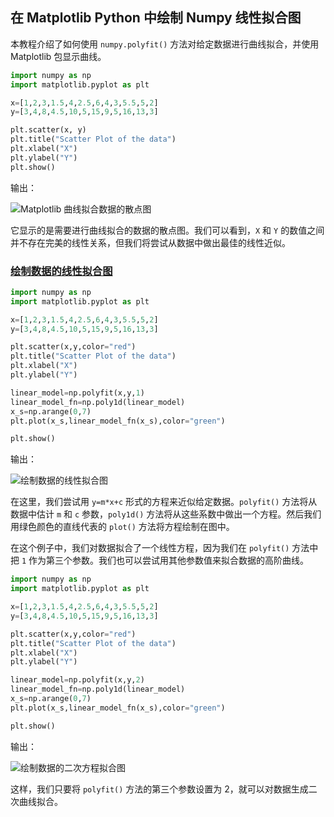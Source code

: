 ## 在 Matplotlib Python 中绘制 Numpy 线性拟合图 

本教程介绍了如何使用 `numpy.polyfit()` 方法对给定数据进行曲线拟合，并使用 Matplotlib 包显示曲线。

```python
import numpy as np
import matplotlib.pyplot as plt 

x=[1,2,3,1.5,4,2.5,6,4,3,5.5,5,2]
y=[3,4,8,4.5,10,5,15,9,5,16,13,3]

plt.scatter(x, y)
plt.title("Scatter Plot of the data")
plt.xlabel("X")
plt.ylabel("Y")
plt.show()
```

输出：

![Matplotlib 曲线拟合数据的散点图](https://www.delftstack.com/img/Matplotlib/Scatter%20Plot%20of%20data%20for%20curve%20fitting.png)

它显示的是需要进行曲线拟合的数据的散点图。我们可以看到，`X` 和 `Y` 的数值之间并不存在完美的线性关系，但我们将尝试从数据中做出最佳的线性近似。

### [绘制数据的线性拟合图](https://www.delftstack.com/zh/howto/matplotlib/plot-numpy-linear-fit-matplotlib-python/#绘制数据的线性拟合图)

```python
import numpy as np
import matplotlib.pyplot as plt 

x=[1,2,3,1.5,4,2.5,6,4,3,5.5,5,2]
y=[3,4,8,4.5,10,5,15,9,5,16,13,3]

plt.scatter(x,y,color="red")
plt.title("Scatter Plot of the data")
plt.xlabel("X")
plt.ylabel("Y")

linear_model=np.polyfit(x,y,1)
linear_model_fn=np.poly1d(linear_model)
x_s=np.arange(0,7)
plt.plot(x_s,linear_model_fn(x_s),color="green")

plt.show()
```

输出：

![绘制数据的线性拟合图](https://www.delftstack.com/img/Matplotlib/Plot%20a%20linear%20fit%20to%20the%20data.png)

在这里，我们尝试用 `y=m*x+c` 形式的方程来近似给定数据。`polyfit()` 方法将从数据中估计 `m` 和 `c` 参数，`poly1d()` 方法将从这些系数中做出一个方程。然后我们用绿色颜色的直线代表的 `plot()` 方法将方程绘制在图中。

在这个例子中，我们对数据拟合了一个线性方程，因为我们在 `polyfit()` 方法中把 `1` 作为第三个参数。我们也可以尝试用其他参数值来拟合数据的高阶曲线。

```python
import numpy as np
import matplotlib.pyplot as plt 

x=[1,2,3,1.5,4,2.5,6,4,3,5.5,5,2]
y=[3,4,8,4.5,10,5,15,9,5,16,13,3]

plt.scatter(x,y,color="red")
plt.title("Scatter Plot of the data")
plt.xlabel("X")
plt.ylabel("Y")

linear_model=np.polyfit(x,y,2)
linear_model_fn=np.poly1d(linear_model)
x_s=np.arange(0,7)
plt.plot(x_s,linear_model_fn(x_s),color="green")

plt.show()
```

输出：

![绘制数据的二次方程拟合图](https://www.delftstack.com/img/Matplotlib/Plot%20a%20quadratic%20fit%20to%20the%20data.png)

这样，我们只要将 `polyfit()` 方法的第三个参数设置为 2，就可以对数据生成二次曲线拟合。